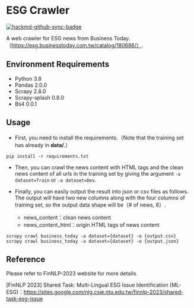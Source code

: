 # ESG Crawler

[![hackmd-github-sync-badge](https://hackmd.io/KZUFVb1WTqSGJTDuMR6eHg/badge)](https://hackmd.io/KZUFVb1WTqSGJTDuMR6eHg)

A web crawler for ESG news from Business Today. （https://esg.businesstoday.com.tw/catalog/180686/）.


## Environment Requirements

- Python 3.8
- Pandas 2.0.0
- Scrapy 2.8.0
- Scrapy-splash 0.8.0
- Bs4 0.0.1

## Usage
- First, you need to install the requirements.（Note that the training set has already in **data/**.）

```
pip install -r requirements.txt
```

- Then, you can crawl the news content with HTML tags and the clean news content of all urls in the training set by giving the argument `-a dataset=Train` or `-a dataset=Dev`.


- Finally, you can easily output the result into json or csv files as follows. The output will have two new columns along with the four columns of training set, so the output data shape will be（# of news, 6）. 

    - news_content：clean news content
    - news_content_html：origin HTML tags of news content

```
scrapy crawl business_today -a dataset={dataset} -o {output.csv}
scrapy crawl business_today -a dataset={dataset} -o {output.json}
```

## Reference

Please refer to FinNLP-2023 website for more details.

[FinNLP 2023] Shared Task: Multi-Lingual ESG Issue Identification (ML-ESG)：https://sites.google.com/nlg.csie.ntu.edu.tw/finnlp-2023/shared-task-esg-issue